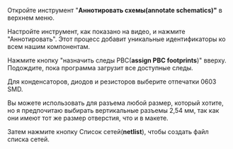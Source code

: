 Откройте инструмент "**Аннотировать схемы(annotate schematics)"** в верхнем меню.

Настройте инструмент, как показано на видео, и нажмите "Аннотировать". Этот процесс добавит уникальные идентификаторы ко всем нашим компонентам.

Нажмите кнопку "назначить следы PBC(**assign PBC footprints**)" вверху. Подождите, пока программа загрузит все доступные следы.

Для конденсаторов, диодов и резисторов выберите отпечатки 0603 SMD. 

Вы можете использовать для разъема любой размер, который хотите, но я предпочитаю выбирать вертикальные разъемы 2,54 мм, так как они имеют тот же размер отверстия, что и в макете. 

Затем нажмите кнопку Список сетей(**netlist**), чтобы создать файл списка сетей.